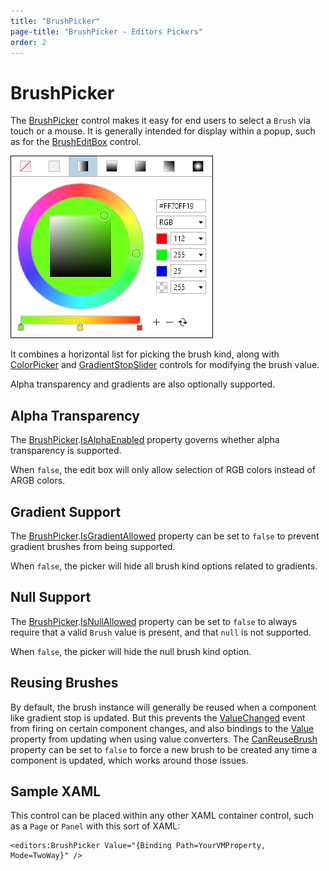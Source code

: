 ```yaml
---
title: "BrushPicker"
page-title: "BrushPicker - Editors Pickers"
order: 2
---
```

# BrushPicker

The [BrushPicker](xref:@ActiproUIRoot.Controls.Editors.BrushPicker) control makes it easy for end users to select a `Brush` via touch or a mouse.  It is generally intended for display within a popup, such as for the [BrushEditBox](../editboxes/brusheditbox.md) control.

![Screenshot](../images/brushpicker.png)

It combines a horizontal list for picking the brush kind, along with [ColorPicker](colorpicker.md) and [GradientStopSlider](../other-controls/gradientstopslider.md) controls for modifying the brush value.

Alpha transparency and gradients are also optionally supported.

## Alpha Transparency

The [BrushPicker](xref:@ActiproUIRoot.Controls.Editors.BrushPicker).[IsAlphaEnabled](xref:@ActiproUIRoot.Controls.Editors.BrushPicker.IsAlphaEnabled) property governs whether alpha transparency is supported.

When `false`, the edit box will only allow selection of RGB colors instead of ARGB colors.

## Gradient Support

The [BrushPicker](xref:@ActiproUIRoot.Controls.Editors.BrushPicker).[IsGradientAllowed](xref:@ActiproUIRoot.Controls.Editors.BrushPicker.IsGradientAllowed) property can be set to `false` to prevent gradient brushes from being supported.

When `false`, the picker will hide all brush kind options related to gradients.

## Null Support

The [BrushPicker](xref:@ActiproUIRoot.Controls.Editors.BrushPicker).[IsNullAllowed](xref:@ActiproUIRoot.Controls.Editors.BrushPicker.IsNullAllowed) property can be set to `false` to always require that a valid `Brush` value is present, and that `null` is not supported.

When `false`, the picker will hide the null brush kind option.

## Reusing Brushes

By default, the brush instance will generally be reused when a component like gradient stop is updated.  But this prevents the [ValueChanged](xref:@ActiproUIRoot.Controls.Editors.BrushPicker.ValueChanged) event from firing on certain component changes, and also bindings to the [Value](xref:@ActiproUIRoot.Controls.Editors.BrushPicker.Value) property from updating when using value converters.  The [CanReuseBrush](xref:@ActiproUIRoot.Controls.Editors.BrushPicker.CanReuseBrush) property can be set to `false` to force a new brush to be created any time a component is updated, which works around those issues.

## Sample XAML

This control can be placed within any other XAML container control, such as a `Page` or `Panel` with this sort of XAML:

```xaml
<editors:BrushPicker Value="{Binding Path=YourVMProperty, Mode=TwoWay}" />
```
